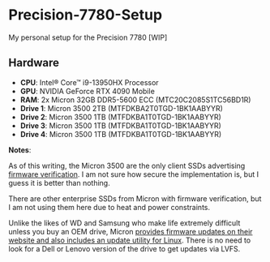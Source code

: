 # Precision-7780-Setup
My personal setup for the Precision 7780 [WIP]

## Hardware
- **CPU**: Intel® Core™ i9-13950HX Processor
- **GPU**: NVIDIA GeForce RTX 4090 Mobile
- **RAM**: 2x Micron 32GB DDR5-5600 ECC (MTC20C2085S1TC56BD1R)
- **Drive 1**: Micron 3500 2TB (MTFDKBA2T0TGD-1BK1AABYYR)
- **Drive 2**: Micron 3500 1TB (MTFDKBA1T0TGD-1BK1AABYYR)
- **Drive 3**: Micron 3500 1TB (MTFDKBA1T0TGD-1BK1AABYYR)
- **Drive 4**: Micron 3500 1TB (MTFDKBA1T0TGD-1BK1AABYYR)

**Notes**: 

As of this writing, the Micron 3500 are the only client SSDs advertising [firmware verification](https://www.micron.com/content/dam/micron/global/public/documents/products/product-flyer/micron-ssd-secure-foundation-flyer.pdf). I am not sure how secure the implementation is, but I guess it is better than nothing.

There are other enterprise SSDs from Micron with firmware verification, but I am not using them here due to heat and power constraints.

Unlike the likes of WD and Samsung who make life extremely difficult unless you buy an OEM drive, Micron [provides firmware updates on their website and also includes an update utility for Linux](https://www.micron.com/products/storage/ssd/micron-ssd-firmware#accordion-e6c186b05b-item-2ebc81f38a). There is no need to look for a Dell or Lenovo version of the drive to get updates via LVFS.
